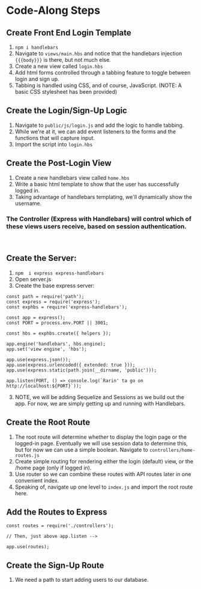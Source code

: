 # Code-Along Steps

## Create Front End Login Template
1. `npm i handlebars`
2. Navigate to `views/main.hbs` and notice that the handlebars injection `{{{body}}}` is there, but not much else. 
3. Create a new view called `login.hbs`
4. Add html forms controlled through a tabbing feature to toggle between login and sign up. 
5. Tabbing is handled using CSS, and of course, JavaScript. (NOTE: A basic CSS stylesheet has been provided)

## Create the Login/Sign-Up Logic 
1. Navigate to `public/js/login.js` and add the logic to handle tabbing.
2. While we're at it, we can add event listeners to the forms and the functions that will capture input.
3. Import the script into `login.hbs`

## Create the Post-Login View
1. Create a new handlebars view called `home.hbs`
2. Write a basic html template to show that the user has successfully logged in.
3. Taking advantage of handlebars templating, we'll dynamically show the username.

### The Controller (Express with Handlebars) will control which of these views users receive, based on session authentication.  

&nbsp;

## Create the Server:

1. `npm  i express express-handlebars`
2. Open server.js
3. Create the base express server:

```
const path = require('path');
const express = require('express');
const exphbs = require('express-handlebars');

const app = express();
const PORT = process.env.PORT || 3001;

const hbs = exphbs.create({ helpers });

app.engine('handlebars', hbs.engine);
app.set('view engine', 'hbs');

app.use(express.json());
app.use(express.urlencoded({ extended: true }));
app.use(express.static(path.join(__dirname, 'public')));

app.listen(PORT, () => console.log(`Rarin' ta go on http://localhost:${PORT}`));
```
3. NOTE, we will be adding Sequelize and Sessions as we build out the app. For now, we are simply getting up and running with Handlebars.

## Create the Root Route
1. The root route will determine whether to display the login page or the logged-in page. Eventually we will use session data to determine this, but for now we can use a simple boolean. Navigate to `controllers/home-routes.js`
2. Create simple routing for rendering either the login (default) view, or the /home page (only if logged in).
3. Use router so we can combine these routes with API routes later in one convenient index.
4. Speaking of, navigate up one level to `index.js` and import the root route here.

## Add the Routes to Express
```
const routes = require('./controllers');

// Then, just above app.listen -->

app.use(routes);
```

## Create the Sign-Up Route
1. We need a path to start adding users to our database. 